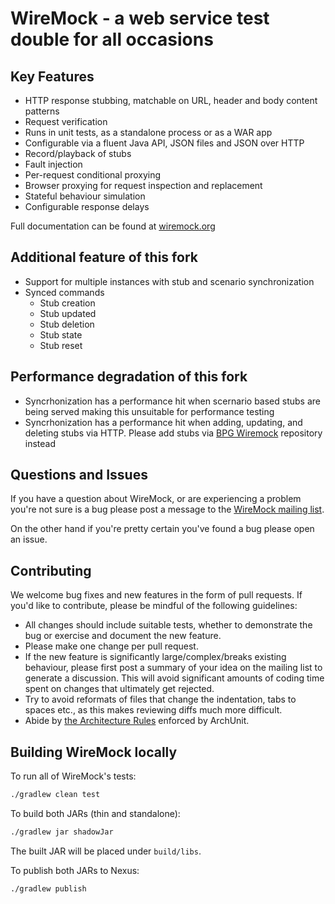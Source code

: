 WireMock - a web service test double for all occasions
======================================================

Key Features
------------
	
-	HTTP response stubbing, matchable on URL, header and body content patterns
-	Request verification
-	Runs in unit tests, as a standalone process or as a WAR app
-	Configurable via a fluent Java API, JSON files and JSON over HTTP
-	Record/playback of stubs
-	Fault injection
-	Per-request conditional proxying
-	Browser proxying for request inspection and replacement
-	Stateful behaviour simulation
-	Configurable response delays

Full documentation can be found at [wiremock.org](http://wiremock.org/ "wiremock.org")

Additional feature of this fork
------------
 
 -	Support for multiple instances with stub and scenario synchronization
 -	Synced commands
 	-	Stub creation
	-	Stub updated
	-	Stub deletion
	-	Stub state
	-	Stub reset

Performance degradation of this fork
------------

-	Syncrhonization has a performance hit when scernario based stubs are being served making this unsuitable for performance testing
-	Syncrhonization has a performance hit when adding, updating, and deleting stubs via HTTP. Please add stubs via [BPG Wiremock](https://github.com/cwt-dev/bpg-wiremock) repository instead

Questions and Issues
--------------------
If you have a question about WireMock, or are experiencing a problem you're not sure is a bug please post a message to the 
[WireMock mailing list](https://groups.google.com/forum/#!forum/wiremock-user).

On the other hand if you're pretty certain you've found a bug please open an issue.

Contributing
------------
We welcome bug fixes and new features in the form of pull requests. If you'd like to contribute, please be mindful of the
following guidelines:
* All changes should include suitable tests, whether to demonstrate the bug or exercise and document the new feature.
* Please make one change per pull request.
* If the new feature is significantly large/complex/breaks existing behaviour, please first post a summary of your idea
on the mailing list to generate a discussion. This will avoid significant amounts of coding time spent on changes that ultimately get rejected.
* Try to avoid reformats of files that change the indentation, tabs to spaces etc., as this makes reviewing diffs much
more difficult.
* Abide by [the Architecture Rules](https://github.com/wiremock/wiremock/tree/master/src/test/java/com/github/tomakehurst/wiremock/archunit) enforced by ArchUnit.

Building WireMock locally
-------------------------
To run all of WireMock's tests:
```bash
./gradlew clean test
```

To build both JARs (thin and standalone):
```bash
./gradlew jar shadowJar 
```

The built JAR will be placed under ``build/libs``.

To publish both JARs to Nexus:

```bash
./gradlew publish
```

